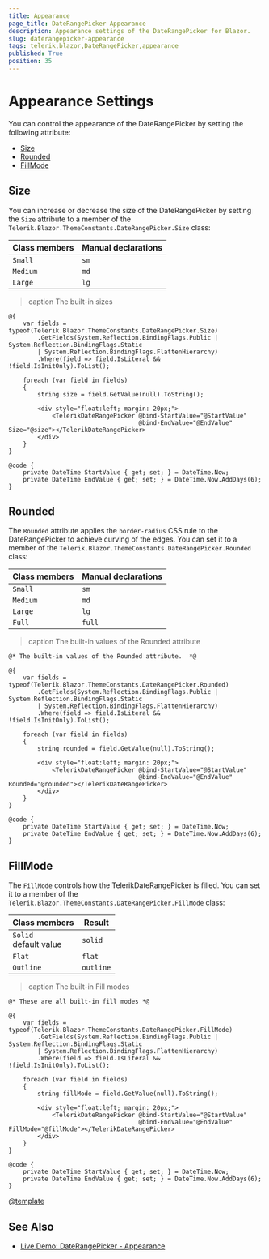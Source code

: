 ```yaml
---
title: Appearance
page_title: DateRangePicker Appearance
description: Appearance settings of the DateRangePicker for Blazor.
slug: daterangepicker-appearance
tags: telerik,blazor,DateRangePicker,appearance
published: True
position: 35
---
```


# Appearance Settings

You can control the appearance of the DateRangePicker by setting the following attribute:

* [Size](#size)
* [Rounded](#rounded)
* [FillMode](#fillmode)


## Size

You can increase or decrease the size of the DateRangePicker by setting the `Size` attribute to a member of the `Telerik.Blazor.ThemeConstants.DateRangePicker.Size` class:

| Class members | Manual declarations |
|------------|--------|
|`Small` |`sm`|
|`Medium`|`md`|
|`Large`|`lg`|

>caption The built-in sizes

````CSHTML
@{
    var fields = typeof(Telerik.Blazor.ThemeConstants.DateRangePicker.Size)
        .GetFields(System.Reflection.BindingFlags.Public | System.Reflection.BindingFlags.Static
        | System.Reflection.BindingFlags.FlattenHierarchy)
        .Where(field => field.IsLiteral && !field.IsInitOnly).ToList();

    foreach (var field in fields)
    {
        string size = field.GetValue(null).ToString();

        <div style="float:left; margin: 20px;">
            <TelerikDateRangePicker @bind-StartValue="@StartValue"
                                    @bind-EndValue="@EndValue" Size="@size"></TelerikDateRangePicker>
        </div>
    }
}

@code {
    private DateTime StartValue { get; set; } = DateTime.Now;
    private DateTime EndValue { get; set; } = DateTime.Now.AddDays(6);
}
````

## Rounded

The `Rounded` attribute applies the `border-radius` CSS rule to the DateRangePicker to achieve curving of the edges. You can set it to a member of the `Telerik.Blazor.ThemeConstants.DateRangePicker.Rounded` class:

| Class members | Manual declarations |
|------------|--------|
|`Small` |`sm`|
|`Medium`|`md`|
|`Large`|`lg`|
|`Full`|`full`|

>caption The built-in values of the Rounded attribute

````CSHTML
@* The built-in values of the Rounded attribute.  *@

@{
    var fields = typeof(Telerik.Blazor.ThemeConstants.DateRangePicker.Rounded)
        .GetFields(System.Reflection.BindingFlags.Public | System.Reflection.BindingFlags.Static
        | System.Reflection.BindingFlags.FlattenHierarchy)
        .Where(field => field.IsLiteral && !field.IsInitOnly).ToList();

    foreach (var field in fields)
    {
        string rounded = field.GetValue(null).ToString();

        <div style="float:left; margin: 20px;">
            <TelerikDateRangePicker @bind-StartValue="@StartValue"
                                    @bind-EndValue="@EndValue" Rounded="@rounded"></TelerikDateRangePicker>
        </div>
    }
}

@code {
    private DateTime StartValue { get; set; } = DateTime.Now;
    private DateTime EndValue { get; set; } = DateTime.Now.AddDays(6);
}
````

## FillMode

The `FillMode` controls how the TelerikDateRangePicker is filled. You can set it to a member of the `Telerik.Blazor.ThemeConstants.DateRangePicker.FillMode` class:

| Class members | Result |
|------------|--------|
|`Solid` <br /> default value|`solid`|
|`Flat`|`flat`|
|`Outline`|`outline`|

>caption The built-in Fill modes

````CSHTML
@* These are all built-in fill modes *@

@{
    var fields = typeof(Telerik.Blazor.ThemeConstants.DateRangePicker.FillMode)
        .GetFields(System.Reflection.BindingFlags.Public | System.Reflection.BindingFlags.Static
        | System.Reflection.BindingFlags.FlattenHierarchy)
        .Where(field => field.IsLiteral && !field.IsInitOnly).ToList();

    foreach (var field in fields)
    {
        string fillMode = field.GetValue(null).ToString();

        <div style="float:left; margin: 20px;">
            <TelerikDateRangePicker @bind-StartValue="@StartValue"
                                    @bind-EndValue="@EndValue" FillMode="@fillMode"></TelerikDateRangePicker>
        </div>
    }
}

@code {
    private DateTime StartValue { get; set; } = DateTime.Now;
    private DateTime EndValue { get; set; } = DateTime.Now.AddDays(6);
}
````

@[template](/_contentTemplates/common/themebuilder-section.md#appearance-themebuilder)

## See Also

* [Live Demo: DateRangePicker - Appearance](https://demos.telerik.com/blazor-ui/daterangepicker/appearance)
